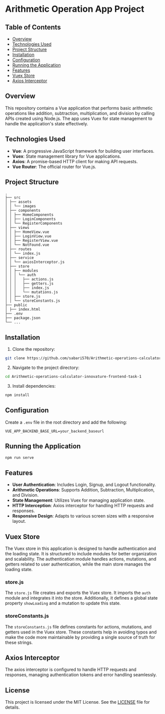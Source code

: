 # Arithmetic Operation App Project

## Table of Contents

- [Overview](#overview)
- [Technologies Used](#technologies-used)
- [Project Structure](#project-structure)
- [Installation](#installation)
- [Configuration](#configuration)
- [Running the Application](#running-the-application)
- [Features](#features)
- [Vuex Store](#vuex-store)
- [Axios Interceptor](#axios-interceptor)

## Overview

This repository contains a Vue application that performs basic arithmetic operations like addition, subtraction, multiplication, and division by calling APIs created using Node.js. The app uses Vuex for state management to handle the application's state effectively.

## Technologies Used

- **Vue**: A progressive JavaScript framework for building user interfaces.
- **Vuex**: State management library for Vue applications.
- **Axios**: A promise-based HTTP client for making API requests.
- **Vue Router**: The official router for Vue.js.

## Project Structure

```
.
├── src
│ ├── assets
│ │ └── images
│ ├── components
│ │ ├── HomeComponents
│ │ ├── LoginComponents
│ │ └── RegisterComponents
│ ├── views
│ │ ├── HomeView.vue
│ │ ├── LoginView.vue
│ │ ├── RegisterView.vue
│ │ └── NotFound.vue
│ ├── routes
│ │ └── index.js
│ ├── service
│ │ └── axiosInterceptor.js
│ ├── store
│ │ ├── modules
│ │ │ └── auth
│ │ │   ├── actions.js
│ │ │   ├── getters.js
│ │ │   ├── index.js
│ │ │   └── mutations.js
│ │ ├── store.js
│ │ └── storeConstants.js
├── public
│ ├── index.html
├── .env
├── package.json
└── ...
```

## Installation

1. Clone the repository:

```bash
git clone https://github.com/sabari570/Arithmetic-operations-calculator-innovature-frontend-task-1.git
```

2. Navigate to the project directory:

```bash
cd Arithmetic-operations-calculator-innovature-frontend-task-1
```

3. Install dependencies:

```bash
npm install
```

## Configuration

Create a `.env` file in the root directory and add the following:

```env
VUE_APP_BACKEND_BASE_URL=your_backend_baseurl
```

## Running the Application

```bash
npm run serve
```

## Features

- **User Authentication**: Includes Login, Signup, and Logout functionality.
- **Arithmetic Operations**: Supports Addition, Subtraction, Multiplication, and Division.
- **State Management**: Utilizes Vuex for managing application state.
- **HTTP Interception**: Axios interceptor for handling HTTP requests and responses.
- **Responsive Design**: Adapts to various screen sizes with a responsive layout.

## Vuex Store

The Vuex store in this application is designed to handle authentication and the loading state. It is structured to include modules for better organization and scalability. The authentication module handles actions, mutations, and getters related to user authentication, while the main store manages the loading state.

### store.js

The `store.js` file creates and exports the Vuex store. It imports the `auth` module and integrates it into the store. Additionally, it defines a global state property `showLoading` and a mutation to update this state.

### storeConstants.js

The `storeConstants.js` file defines constants for actions, mutations, and getters used in the Vuex store. These constants help in avoiding typos and make the code more maintainable by providing a single source of truth for these strings.

## Axios Interceptor

The axios interceptor is configured to handle HTTP requests and responses, managing authentication tokens and error handling seamlessly.

## License

This project is licensed under the MIT License. See the [LICENSE](LICENSE) file for details.
